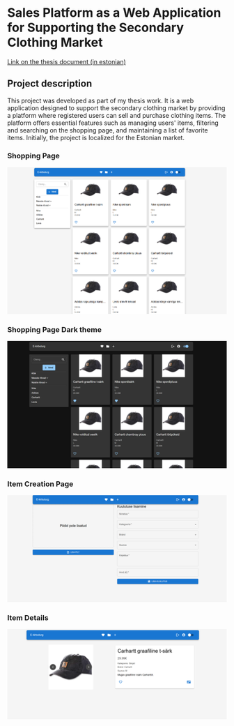 # Sales Platform as a Web Application for Supporting the Secondary Clothing Market
[Link on the thesis document (in estonian)](https://drive.google.com/file/d/1mZBWsVfg_8mGckYtLpe120GCaM-U29Ck/view?usp=sharing)

## Project description

This project was developed as part of my thesis work. It is a web application designed to support the secondary clothing market by providing a platform where registered users can sell and purchase clothing items. The platform offers essential features such as managing users' items, filtering and searching on the shopping page, and maintaining a list of favorite items. Initially, the project is localized for the Estonian market.

### Shopping Page

![](screenShots/mainScreenWhenLoggedIn.png)

### Shopping Page Dark theme

![](screenShots/loggedInDark.png)

### Item Creation Page

![](screenShots/itemCreation.png)

### Item Details

![](screenShots/itemDetails.png)

